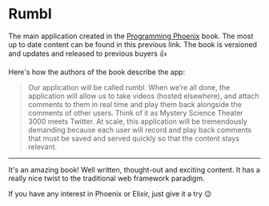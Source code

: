 # Rumbl

The main application created in the [Programming Phoenix](https://pragprog.com/book/phoenix14/programming-phoenix-1-4) book. The most up to date content can be found in this previous link. The book is versioned and updates and released to previous buyers 👍

Here's how the authors of the book describe the app:

> Our application will be called rumbl. When we’re all done, the application will
> allow us to take videos (hosted elsewhere), and attach comments to them in
> real time and play them back alongside the comments of other users. Think
> of it as Mystery Science Theater 3000 meets Twitter. At scale, this application
> will be tremendously demanding because each user will record and play back
> comments that must be saved and served quickly so that the content stays
> relevant. 

---

It's an amazing book! Well written, thought-out and exciting content. It has a really nice twist to the traditional web framework paradigm.

If you have any interest in Phoenix or Elixir, just give it a try 😉
